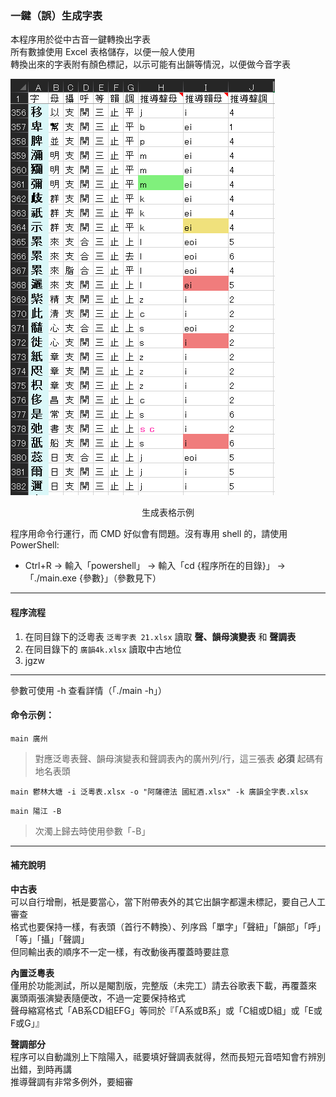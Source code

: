 ### 一鍵（誤）生成字表  
  
本程序用於從中古音一鍵轉換出字表  
所有數據使用 Excel 表格儲存，以便一般人使用  
轉換出來的字表附有顏色標記，以示可能有出韻等情況，以便做今音字表  
  
![生成字表示例](./export_example.png)  
<center>生成表格示例</center>  
  
程序用命令行運行，而 CMD 好似會有問題。沒有專用 shell 的，請使用 PowerShell:  
* Ctrl+R -> 輸入「powershell」 ->  輸入「cd {程序所在的目錄}」 -> 「./main.exe {參數}」（參數見下）  
  
*****
  
#### 程序流程  
1. 在同目錄下的泛粵表 `泛粵字表 21.xlsx` 讀取 **聲、韻母演變表** 和 **聲調表**  
2. 在同目錄下的 `廣韻4k.xlsx` 讀取中古地位  
3. jgzw
  
*****

參數可使用 -h 查看詳情（「./main -h」）  
  
#### 命令示例：  
 `main 廣州`  
> 對應泛粵表聲、韻母演變表和聲調表內的廣州列/行，這三張表 **必須** 起碼有地名表頭
  
  
`main 鬱林大塘 -i 泛粵表.xlsx -o "阿薩德法 國紅酒.xlsx" -k 廣韻全字表.xlsx`  
  
`main 陽江 -B`  
> 次濁上歸去時使用參數「-B」  

*****
  
#### 補充說明  
  
**中古表**  
可以自行增刪，衹是要當心，當下附帶表外的其它出韻字都還未標記，要自己人工審查  
格式也要保持一樣，有表頭（首行不轉換）、列序爲「單字」「聲紐」「韻部」「呼」「等」「攝」「聲調」  
但同輸出表的順序不一定一樣，有改動後再覆蓋時要註意  
  
**內置泛粵表**  
僅用於功能測試，所以是閹割版，完整版（未完工）請去谷歌表下載，再覆蓋來  
裏頭兩張演變表隨便改，不過一定要保持格式  
聲母縮寫格式「AB系CD組EFG」等同於『「A系或B系」或「C組或D組」或「E或F或G」』  
  
**聲調部分**  
程序可以自動識別上下陰陽入，祗要填好聲調表就得，然而長短元音唔知會冇辨別出錯，到時再講  
推導聲調有非常多例外，要細審  
  